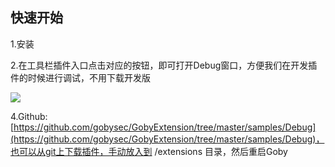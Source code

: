 ## 快速开始
1.安装

2.在工具栏插件入口点击对应的按钮，即可打开Debug窗口，方便我们在开发插件的时候进行调试，不用下载开发版

![](https://gobies.org/Debug.gif)


4.Github: [https://github.com/gobysec/GobyExtension/tree/master/samples/Debug](https://github.com/gobysec/GobyExtension/tree/master/samples/Debug)，也可以从git上下载插件，手动放入到 /extensions 目录，然后重启Goby